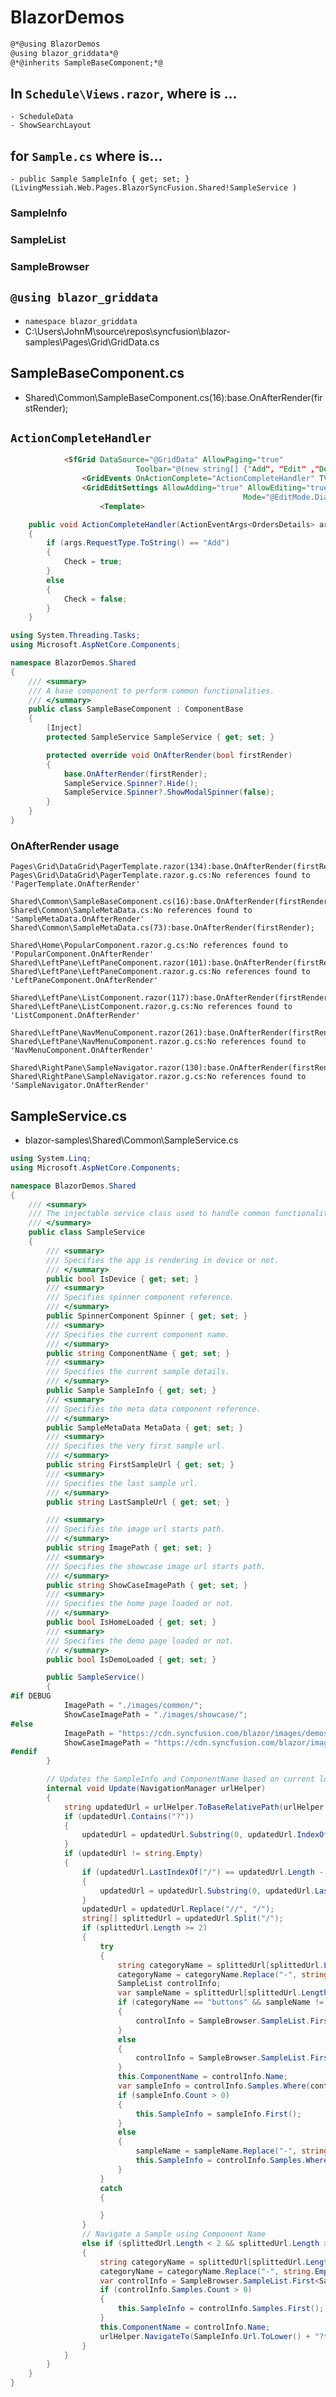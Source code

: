﻿
# BlazorDemos

```html
@*@using BlazorDemos
@using blazor_griddata*@ 
@*@inherits SampleBaseComponent;*@
```

## In `Schedule\Views.razor`, where is ...
	- ScheduleData
	- ShowSearchLayout

## for `Sample.cs` where is...
	- public Sample SampleInfo { get; set; } (LivingMessiah.Web.Pages.BlazorSyncFusion.Shared!SampleService )
### SampleInfo
### SampleList
### SampleBrowser

## `@using blazor_griddata`
- `namespace blazor_griddata`
- C:\Users\JohnM\source\repos\syncfusion\blazor-samples\Pages\Grid\GridData.cs

## SampleBaseComponent.cs
- Shared\Common\SampleBaseComponent.cs(16):base.OnAfterRender(firstRender);

## `ActionCompleteHandler`

```html
			<SfGrid DataSource="@GridData" AllowPaging="true" 
							Toolbar="@(new string[] {"Add", "Edit" ,"Delete","Update","Cancel" })">
				<GridEvents OnActionComplete="ActionCompleteHandler" TValue="OrdersDetails"></GridEvents>
				<GridEditSettings AllowAdding="true" AllowEditing="true" AllowDeleting="true" 
													Mode="@EditMode.Dialog" Dialog="DialogParams">
					<Template>
```


```csharp
	public void ActionCompleteHandler(ActionEventArgs<OrdersDetails> args)
	{
		if (args.RequestType.ToString() == "Add")
		{
			Check = true;
		}
		else
		{
			Check = false;
		}
	}
```	

```csharp
using System.Threading.Tasks;
using Microsoft.AspNetCore.Components;

namespace BlazorDemos.Shared
{
	/// <summary>
	/// A base component to perform common functionalities.
	/// </summary>
	public class SampleBaseComponent : ComponentBase
	{
		[Inject]
		protected SampleService SampleService { get; set; }

		protected override void OnAfterRender(bool firstRender)
		{
			base.OnAfterRender(firstRender);
			SampleService.Spinner?.Hide();
			SampleService.Spinner?.ShowModalSpinner(false);
		}
	}
}
```

### OnAfterRender usage
	Pages\Grid\DataGrid\PagerTemplate.razor(134):base.OnAfterRender(firstRender);
	Pages\Grid\DataGrid\PagerTemplate.razor.g.cs:No references found to 'PagerTemplate.OnAfterRender'

	Shared\Common\SampleBaseComponent.cs(16):base.OnAfterRender(firstRender);
	Shared\Common\SampleMetaData.cs:No references found to 'SampleMetaData.OnAfterRender'
	Shared\Common\SampleMetaData.cs(73):base.OnAfterRender(firstRender);

	Shared\Home\PopularComponent.razor.g.cs:No references found to 'PopularComponent.OnAfterRender'
	Shared\LeftPane\LeftPaneComponent.razor(101):base.OnAfterRender(firstRender);
	Shared\LeftPane\LeftPaneComponent.razor.g.cs:No references found to 'LeftPaneComponent.OnAfterRender'

	Shared\LeftPane\ListComponent.razor(117):base.OnAfterRender(firstRender);
	Shared\LeftPane\ListComponent.razor.g.cs:No references found to 'ListComponent.OnAfterRender'

	Shared\LeftPane\NavMenuComponent.razor(261):base.OnAfterRender(firstRender);
	Shared\LeftPane\NavMenuComponent.razor.g.cs:No references found to 'NavMenuComponent.OnAfterRender'

	Shared\RightPane\SampleNavigator.razor(130):base.OnAfterRender(firstRender);
	Shared\RightPane\SampleNavigator.razor.g.cs:No references found to 'SampleNavigator.OnAfterRender'


## SampleService.cs
- blazor-samples\Shared\Common\SampleService.cs

```csharp
using System.Linq;
using Microsoft.AspNetCore.Components;

namespace BlazorDemos.Shared
{
	/// <summary>
	/// The injectable service class used to handle common functionalities all over the application.
	/// </summary>
	public class SampleService
	{
		/// <summary>
		/// Specifies the app is rendering in device or not.
		/// </summary>
		public bool IsDevice { get; set; }
		/// <summary>
		/// Specifies spinner component reference.
		/// </summary>
		public SpinnerComponent Spinner { get; set; }
		/// <summary>
		/// Specifies the current component name.
		/// </summary>
		public string ComponentName { get; set; }
		/// <summary>
		/// Specifies the current sample details.
		/// </summary>
		public Sample SampleInfo { get; set; }
		/// <summary>
		/// Specifies the meta data component reference.
		/// </summary>
		public SampleMetaData MetaData { get; set; }
		/// <summary>
		/// Specifies the very first sample url.
		/// </summary>
		public string FirstSampleUrl { get; set; }
		/// <summary>
		/// Specifies the last sample url.
		/// </summary>
		public string LastSampleUrl { get; set; }

		/// <summary>
		/// Specifies the image url starts path.
		/// </summary>
		public string ImagePath { get; set; }
		/// <summary>
		/// Specifies the showcase image url starts path.
		/// </summary>
		public string ShowCaseImagePath { get; set; }
		/// <summary>
		/// Specifies the home page loaded or not.
		/// </summary>
		public bool IsHomeLoaded { get; set; }
		/// <summary>
		/// Specifies the demo page loaded or not.
		/// </summary>
		public bool IsDemoLoaded { get; set; }

		public SampleService()
		{
#if DEBUG
			ImagePath = "./images/common/";
			ShowCaseImagePath = "./images/showcase/";
#else
            ImagePath = "https://cdn.syncfusion.com/blazor/images/demos/";
            ShowCaseImagePath = "https://cdn.syncfusion.com/blazor/images/showcase/";
#endif
		}

		// Updates the SampleInfo and ComponentName based on current loaded uri.
		internal void Update(NavigationManager urlHelper)
		{
			string updatedUrl = urlHelper.ToBaseRelativePath(urlHelper.Uri);
			if (updatedUrl.Contains("?"))
			{
				updatedUrl = updatedUrl.Substring(0, updatedUrl.IndexOf("?"));
			}
			if (updatedUrl != string.Empty)
			{
				if (updatedUrl.LastIndexOf("/") == updatedUrl.Length - 1)
				{
					updatedUrl = updatedUrl.Substring(0, updatedUrl.LastIndexOf("/"));
				}
				updatedUrl = updatedUrl.Replace("//", "/");
				string[] splittedUrl = updatedUrl.Split("/");
				if (splittedUrl.Length >= 2)
				{
					try
					{
						string categoryName = splittedUrl[splittedUrl.Length - 2];
						categoryName = categoryName.Replace("-", string.Empty);
						SampleList controlInfo;
						var sampleName = splittedUrl[splittedUrl.Length - 1];
						if (categoryName == "buttons" && sampleName != "default-functionalities")
						{
							controlInfo = SampleBrowser.SampleList.First<SampleList>(control => control.DemoPath.ToLower().Contains(sampleName));
						}
						else
						{
							controlInfo = SampleBrowser.SampleList.First<SampleList>(control => control.ControllerName.ToLower().Equals(categoryName));
						}
						this.ComponentName = controlInfo.Name;
						var sampleInfo = controlInfo.Samples.Where(control => control.Url.ToLower() == updatedUrl).ToList();
						if (sampleInfo.Count > 0)
						{
							this.SampleInfo = sampleInfo.First();
						}
						else
						{
							sampleName = sampleName.Replace("-", string.Empty);
							this.SampleInfo = controlInfo.Samples.Where(control => control.FileName.ToLower() == (sampleName + ".razor")).First();
						}
					}
					catch
					{

					}
				}
				// Navigate a Sample using Component Name
				else if (splittedUrl.Length < 2 && splittedUrl.Length > 0)
				{
					string categoryName = splittedUrl[splittedUrl.Length - 1];
					categoryName = categoryName.Replace("-", string.Empty);
					var controlInfo = SampleBrowser.SampleList.First<SampleList>(control => control.ControllerName.ToLower().Equals(categoryName));
					if (controlInfo.Samples.Count > 0)
					{
						this.SampleInfo = controlInfo.Samples.First();
					}
					this.ComponentName = controlInfo.Name;
					urlHelper.NavigateTo(SampleInfo.Url.ToLower() + "?theme=bootstrap4");
				}
			}
		}
	}
}
